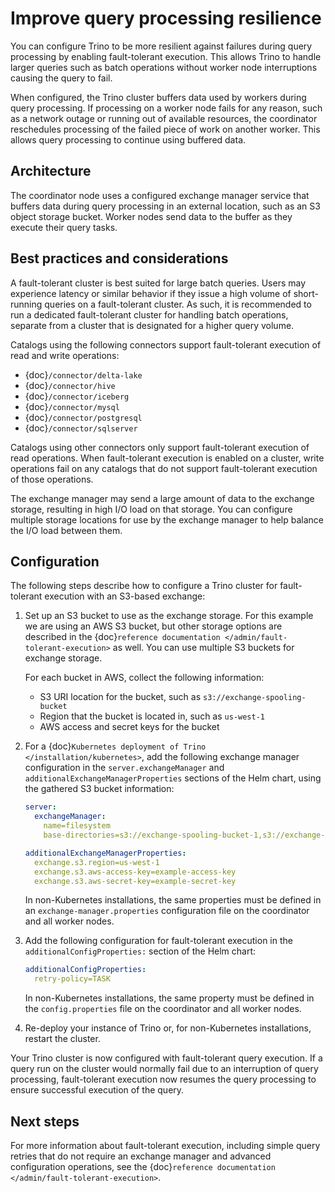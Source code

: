 # Improve query processing resilience

You can configure Trino to be more resilient against failures during query
processing by enabling fault-tolerant execution. This allows Trino to handle
larger queries such as batch operations without worker node interruptions
causing the query to fail.

When configured, the Trino cluster buffers data used by workers during query
processing. If processing on a worker node fails for any reason, such as a
network outage or running out of available resources, the coordinator
reschedules processing of the failed piece of work on another worker. This
allows query processing to continue using buffered data.

## Architecture

The coordinator node uses a configured exchange manager service that buffers
data during query processing in an external location, such as an S3 object
storage bucket. Worker nodes send data to the buffer as they execute their
query tasks.

## Best practices and considerations

A fault-tolerant cluster is best suited for large batch queries. Users may
experience latency or similar behavior if they issue a high volume of
short-running queries on a fault-tolerant cluster. As such, it is recommended to
run a dedicated fault-tolerant cluster for handling batch operations, separate
from a cluster that is designated for a higher query volume.

Catalogs using the following connectors support fault-tolerant execution of read
and write operations:

- {doc}`/connector/delta-lake`
- {doc}`/connector/hive`
- {doc}`/connector/iceberg`
- {doc}`/connector/mysql`
- {doc}`/connector/postgresql`
- {doc}`/connector/sqlserver`

Catalogs using other connectors only support fault-tolerant execution of read
operations. When fault-tolerant execution is enabled on a cluster, write
operations fail on any catalogs that do not support fault-tolerant
execution of those operations.

The exchange manager may send a large amount of data to the exchange storage,
resulting in high I/O load on that storage. You can configure multiple storage
locations for use by the exchange manager to help balance the I/O load between
them.

## Configuration

The following steps describe how to configure a Trino cluster for
fault-tolerant execution with an S3-based exchange:

1. Set up an S3 bucket to use as the exchange storage. For this example we are
   using an AWS S3 bucket, but other storage options are described in the
   {doc}`reference documentation </admin/fault-tolerant-execution>`
   as well. You can use multiple S3 buckets for exchange storage.

   For each bucket in AWS, collect the following information:

   - S3 URI location for the bucket, such as `s3://exchange-spooling-bucket`
   - Region that the bucket is located in, such as `us-west-1`
   - AWS access and secret keys for the bucket

2. For a {doc}`Kubernetes deployment of Trino </installation/kubernetes>`, add
   the following exchange manager configuration in the
   `server.exchangeManager` and `additionalExchangeManagerProperties`
   sections of the Helm chart, using the gathered S3 bucket information:

   ```yaml
   server:
     exchangeManager:
       name=filesystem
       base-directories=s3://exchange-spooling-bucket-1,s3://exchange-spooling-bucket-2

   additionalExchangeManagerProperties:
     exchange.s3.region=us-west-1
     exchange.s3.aws-access-key=example-access-key
     exchange.s3.aws-secret-key=example-secret-key
   ```

   In non-Kubernetes installations, the same properties must be defined in an
   `exchange-manager.properties` configuration file on the coordinator and
   all worker nodes.

3. Add the following configuration for fault-tolerant execution in the
   `additionalConfigProperties:` section of the Helm chart:

   ```yaml
   additionalConfigProperties:
     retry-policy=TASK
   ```

   In non-Kubernetes installations, the same property must be defined in the
   `config.properties` file on the coordinator and all worker nodes.

4. Re-deploy your instance of Trino or, for non-Kubernetes
   installations, restart the cluster.

Your Trino cluster is now configured with fault-tolerant query
execution. If a query run on the cluster would normally fail due to an
interruption of query processing, fault-tolerant execution now resumes the
query processing to ensure successful execution of the query.

## Next steps

For more information about fault-tolerant execution, including simple query
retries that do not require an exchange manager and advanced configuration
operations, see the {doc}`reference documentation
</admin/fault-tolerant-execution>`.
